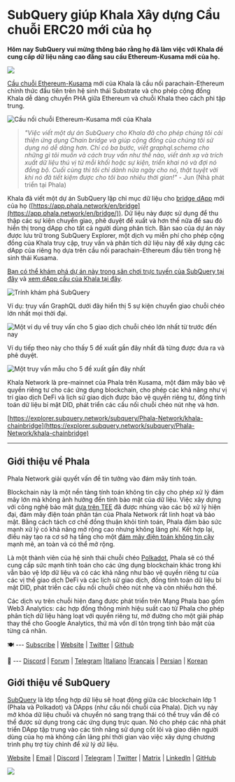 # SubQuery giúp Khala Xây dựng Cầu chuỗi ERC20 mới của họ

**Hôm nay SubQuery vui mừng thông báo rằng họ đã làm việc với Khala để cung cấp dữ liệu nâng cao đằng sau cầu Ethereum-Kusama mới của họ.**

![](https://miro.medium.com/max/700/1*rXooUCLYTT3rWp-mXSryxg.png)

[Cầu chuỗi Ethereum-Kusama](https://app.phala.network/en/bridge/) mới của Khala là cầu nối parachain-Ethereum chính thức đầu tiên trên hệ sinh thái Substrate và cho phép cộng đồng Khala dễ dàng chuyển PHA giữa Ethereum và chuỗi Khala theo cách phi tập trung.

![Cầu nối chuỗi Ethereum-Kusama mới của Khala](https://miro.medium.com/max/700/1*9k8TLUugLCsXHWOHlU2Gkg.png)

> _"Việc viết một dự án SubQuery cho Khala đã cho phép chúng tôi cải thiện ứng dụng Chain bridge và giúp cộng đồng của chúng tôi sử dụng nó dễ dàng hơn. Chỉ có ba bước, viết graphql.schema cho những gì tôi muốn và cách truy vấn như thế nào, viết ánh xạ và trích xuất dữ liệu thú vị từ mỗi khối hoặc sự kiện, triển khai nó và đợi nó đồng bộ. Cuối cùng thì tôi chỉ dành nửa ngày cho nó, thật tuyệt vời khi nó đã tiết kiệm được cho tôi bao nhiêu thời gian!"_ - Jun (Nhà phát triển tại Phala)

Khala đã viết một dự án SubQuery lập chỉ mục dữ liệu cho [bridge dApp](https://app.phala.network/en/bridge/) mới của họ ([https://app.phala.network/en/bridge](https://app.phala.network/en/bridge/)). Dữ liệu này được sử dụng để thu thập các sự kiện chuyển giao, phê duyệt đề xuất và hơn thế nữa để sau đó hiển thị trong dApp cho tất cả người dùng phân tích. Bản sao của dự án này được lưu trữ trong SubQuery Explorer, một dịch vụ miễn phí cho phép cộng đồng của Khala truy cập, truy vấn và phân tích dữ liệu này để xây dựng các dApp của riêng họ dựa trên cầu nối parachain-Ethereum đầu tiên trong hệ sinh thái Kusama.

[Bạn có thể khám phá dự án này trong sân chơi trực tuyến của SubQuery tại đây](https://explorer.subquery.network/subquery/Phala-Network/khala-chainbridge) và [xem dApp cầu của Khala tại đây](https://app.phala.network/en/bridge/).

![Trính khám phá SubQuery](https://miro.medium.com/max/700/1*epyc3vnlRiWwEXN27lgZgw.png)

Ví dụ: truy vấn GraphQL dưới đây hiển thị 5 sự kiện chuyển giao chuỗi chéo lớn nhất mọi thời đại.

![Một ví dụ về truy vấn cho 5 giao dịch chuỗi chéo lớn nhất từ trước đến nay](https://miro.medium.com/max/700/1*lQiiQgti75yb1tVoXXxipw.png)

Ví dụ tiếp theo này cho thấy 5 đề xuất gần đây nhất đã từng được đưa ra và phê duyệt.

![Một truy vấn mẫu cho 5 đề xuất gần đây nhất](https://miro.medium.com/max/700/1*SdlwnW-kkqZ_Lh4h7KFhtw.png)

Khala Network là pre-mainnet của Phala trên Kusama, một đám mây bảo vệ quyền riêng tư cho các ứng dụng blockchain, cho phép các khả năng như vị trí giao dịch DeFi và lịch sử giao dịch được bảo vệ quyền riêng tư, đồng tính toán dữ liệu bí mật DID, phát triển các cầu nối chuỗi chéo nút nhẹ và hơn.

[https://explorer.subquery.network/subquery/Phala-Network/khala-chainbridge](https://explorer.subquery.network/subquery/Phala-Network/khala-chainbridge)

---

## Giới thiệu về Phala

Phala Network giải quyết vấn đề tin tưởng vào đám mây tính toán.

Blockchain này là một nền tảng tính toán không tin cậy cho phép xử lý đám mây lớn mà không ảnh hưởng đến tính bảo mật của dữ liệu. Việc xây dựng với công nghệ bảo mật [dựa trên TEE](https://en.wikipedia.org/wiki/Trusted_execution_environment) đã được nhúng vào các bộ xử lý hiện đại, đám mây điện toán phân tán của Phala Network rất linh hoạt và bảo mật. Bằng cách tách cơ chế đồng thuận khỏi tính toán, Phala đảm bảo sức mạnh xử lý có khả năng mở rộng cao nhưng không lãng phí. Kết hợp lại, điều này tạo ra cơ sở hạ tầng cho một [đám mây điện toán không tin cậy](https://medium.com/phala-network/phala-transparent-and-private-global-computation-cloud-2d80c70ad1e9) mạnh mẽ, an toàn và có thể mở rộng.

Là một thành viên của hệ sinh thái chuỗi chéo [Polkadot](https://polkadot.network/technology/), Phala sẽ có thể cung cấp sức mạnh tính toán cho các ứng dụng blockchain khác trong khi vẫn bảo vệ lớp dữ liệu và có các khả năng như bảo vệ quyền riêng tư của các vị thế giao dịch DeFi và các lịch sử giao dịch, đồng tính toán dữ liệu bí mật DID, phát triển các cầu nối chuỗi chéo nút nhẹ và còn nhiều hơn thế.

Các dịch vụ trên chuỗi hiện đang được phát triển trên Mạng Phala bao gồm Web3 Analytics: các hợp đồng thông minh hiệu suất cao từ Phala cho phép phân tích dữ liệu hàng loạt với quyền riêng tư, mở đường cho một giải pháp thay thế cho Google Analytics, thứ mà vốn dĩ tôn trọng tính bảo mật của từng cá nhân.

🍽 --- [Subscribe](https://mailchi.mp/fd48395f09dc/w3a-landing-page) | [Website](https://phala.network/) | [Twitter](https://twitter.com/PhalaNetwork) | [Github](https://github.com/Phala-Network)

🥤 --- [Discord](https://discord.gg/myBmQu5) | [Forum](https://forum.phala.network/) | [Telegram](https://t.me/phalanetwork) |[Italiano](https://medium.com/phala-italia/ancora-pi%C3%B9-premi-in-arrivo-fino-a-150-pha-per-ksm-e-nuove-nft-in-edizione-speciale-ba2776148de8) |[Français](https://medium.com/phala-fran%C3%A7ais/encore-plus-de-r%C3%A9compenses-jusqu%C3%A0-150-pha-par-ksm-et-de-nouveaux-nft-%C3%A9dition-sp%C3%A9ciale-9e5f7683c5b6) | [Persian](https://virgool.io/PhalaNetwork-Persian/%D8%AC%D9%88%D8%A7%DB%8C%D8%B2-%D8%A8%DB%8C%D8%B4%D8%AA%D8%B1-%D8%A8%D8%B2%D9%88%D8%AF%DB%8C-%D8%AA%D8%A7-%DB%B1%DB%B5%DB%B0-pha-%D8%A8%D9%87-%D8%A7%D8%B2%D8%A7%DB%8C-%D9%87%D8%B1-ksm-%D9%88-%D9%86%D8%B3%D8%AE%D9%87-%D9%87%D8%A7%DB%8C-nft-%D9%88%DB%8C%DA%98%D9%87-ejxonlenaxp2) | [Korean](https://medium.com/phala-%ED%95%9C%EA%B5%AD)

## Giới thiệu về SubQuery

[SubQuery](https://subquery.network/) là lớp tổng hợp dữ liệu sẽ hoạt động giữa các blockchain lớp 1 (Phala và Polkadot) và DApps (như cầu nối chuỗi của Phala). Dịch vụ này mở khóa dữ liệu chuỗi và chuyển nó sang trạng thái có thể truy vấn để có thể được sử dụng trong các ứng dụng trực quan. Nó cho phép các nhà phát triển DApp tập trung vào các tính năng sử dụng cốt lõi và giao diện người dùng của họ mà không cần lãng phí thời gian vào việc xây dựng chương trình phụ trợ tùy chỉnh để xử lý dữ liệu.

[Website](https://subquery.network/) | [Email](mailto:hello@subquery.network) | [Discord](https://discord.com/invite/78zg8aBSMG) | [Telegram](https://t.me/subquerynetwork) | [Twitter](https://twitter.com/subquerynetwork) | [Matrix](https://matrix.to/#/#subquery:matrix.org) | [LinkedIn](https://www.linkedin.com/company/subquery) | [GitHub](https://github.com/subquery)

![](https://miro.medium.com/max/600/1*3BFCkeqtKBhQXKg2C_iFwQ.gif)

